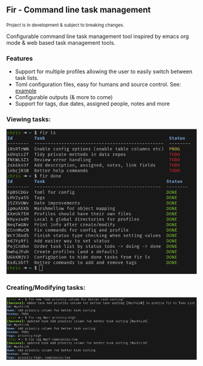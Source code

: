 ## Fir - Command line task management

<small>Project is in development & subject to breaking changes.</small>

Configurable command line task management tool inspired by emacs org mode & web based task management tools.

### Features
- Support for multiple profiles allowing the user to easily switch between task lists. 
- Toml configuration files, easy for humans and source control. See: [example](./fir.v1.todo.toml)
- Configurable outputs (& more to come)
- Support for tags, due dates, assigned people, notes and more 

### Viewing tasks:

![ls](./.github/screenshots/da65213f570133c878977e5120f5b49abdb45eb0.png)

### Creating/Modifying tasks:

![ls](./.github/screenshots/30548b3ad288cfd09ef248167917b1a19752740a.png)

